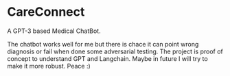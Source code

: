 # CareConnect
A GPT-3 based Medical ChatBot. 

The chatbot works well for me but there is chace it can point wrong diagnosis or fail when done some adversarial testing. The project is proof of concept to understand GPT and Langchain.
Maybe in future I will try to make it more robust. Peace :)
